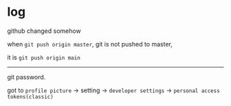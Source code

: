# log

github changed somehow

when `git push origin master`, git is not pushed to master,

it is `git push origin main`

<hr>

git password.

got to `profile picture` -> setting ->  `developer settings` -> `personal access tokens(classic)`



